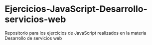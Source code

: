 # Ejercicios-JavaScript-Desarrollo-servicios-web
Repositorio para los ejercicios de JavaScript realizados en la materia Desarrollo de servicios web
